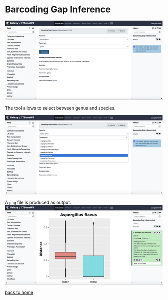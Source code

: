 Barcoding Gap Inference
=======================

![barcoding_gap_home](https://github.com/ibiom-cnr/itsonewb/raw/master/docs/images/barcoding_gap_inference/barcoding_gap_home.png)

The tool allows to select between genus and species.

![barcoding_gap_select](https://github.com/ibiom-cnr/itsonewb/raw/master/docs/images/barcoding_gap_inference/barcoding_gap_select.png)

A ``png`` file is produced as output.
![barcoding_gap_output](https://github.com/ibiom-cnr/itsonewb/raw/master/docs/images/barcoding_gap_inference/barcoding_gap_output.png)

[back to home](https://github.com/ibiom-cnr/itsonewb/tree/master/README.md)
